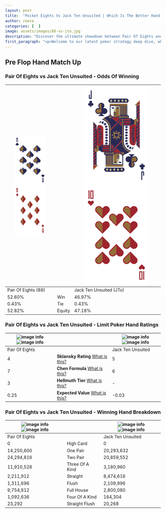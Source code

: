 ```yaml
---
layout: post
title:  "Pocket Eights Vs Jack Ten Unsuited | Which Is The Better Hand In Poker? A Complete Guide"
author: reece
categories: [  ]
image: assets/images/88-vs-jto.jpg
description: "Discover the ultimate showdown between Pair Of Eights and Jack Ten Unsuited in poker! Uncover the odds, strategies, and scenarios where one hand triumphs over the other. Get ready to up your poker game with this thrilling analysis."
first_paragraph: "<p>Welcome to our latest poker strategy deep dive, where we're pitting two distinct hands against each other in a high-stakes showdown: Pair Of Eights vs Jack Ten Unsuited.</p><p>In the dynamic world of poker, every decision counts, and knowing which hand holds the upper hand is key to your success at the table.</p><p>In this article, we'll dissect these two hands, explore the scenarios where one dominates the other, and equip you with the knowledge to make strategic choices that can tip the odds in your favor.</p><p>Get ready to unravel the intriguing dynamics of these poker hands and elevate your game to new heights.</p>"
---
```




[comment]: # (sp0)

## Pre Flop Hand Match Up

<div class="table hand-ratings" markdown="1"> 



### Pair Of Eights vs Jack Ten Unsuited - Odds Of Winning


    
| ![image info](assets/images/hand1/8.png) ![image info](assets/images/hand1/8o.png) |  | ![image info](assets/images/hand2/j.png) ![image info](assets/images/hand2/to.png) |
| -------- | -------- | -------- |
| Pair Of Eights (88) |  | Jack Ten Unsuited (JTo) |
| 52.60% | Win | 46.97% |
| 0.43% | Tie | 0.43% |
| 52.82% | Equity | 47.18% |




[comment]: # (sp1)



### Pair Of Eights vs Jack Ten Unsuited - Limit Poker Hand Ratings


    
| ![image info](https://www.riverpairs.com/assets/images/hand1/8.png) ![image info](https://www.riverpairs.com/assets/images/hand1/8o.png) |  | ![image info](https://www.riverpairs.com/assets/images/hand2/j.png) ![image info](https://www.riverpairs.com/assets/images/hand2/to.png) |
| -------- | -------- | -------- |
| Pair Of Eights |  | Jack Ten Unsuited |
| 4 | **Sklansky Rating** [What is this?](/sklansky-rating-explained) | 5 |
| 7 | **Chen Formula** [What is this?](/chen-formula-explained) | 6 |
| 3 | **Hellmuth Tier** [What is this?](/Hellmuth-tier-explained) | - |
| 0.25 | **Expected Value** [What is this?](/expected-value-explained) | -0.03 |




[comment]: # (sp2)



### Pair Of Eights vs Jack Ten Unsuited - Winning Hand Breakdown


    
| ![image info](https://www.riverpairs.com/assets/images/hand1/8.png) ![image info](https://www.riverpairs.com/assets/images/hand1/8o.png) |  | ![image info](https://www.riverpairs.com/assets/images/hand2/j.png) ![image info](https://www.riverpairs.com/assets/images/hand2/to.png) |
| -------- | -------- | -------- |
| Pair Of Eights |  | Jack Ten Unsuited |
| 0 | High Card | 0 |
| 14,250,600 | One Pair | 20,293,632 |
| 24,294,816 | Two Pair | 20,859,552 |
| 11,910,528 | Three Of A Kind | 3,180,960 |
| 2,211,912 | Straight | 8,474,616 |
| 1,311,696 | Flush | 2,109,996 |
| 9,754,812 | Full House | 2,800,080 |
| 1,092,636 | Four Of A Kind | 164,304 |
| 23,292 | Straight Flush | 20,268 |




[comment]: # (sp3)



</div>

[comment]: # (sp4)



[comment]: # (sp5)

